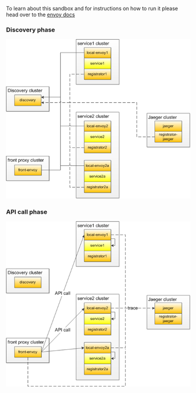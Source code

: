 To learn about this sandbox and for instructions on how to run it please head over
to the [envoy docs](https://www.envoyproxy.io/docs/envoy/latest/start/sandboxes/jaeger_tracing)

### Discovery phase
![discovery phase](docs/envoy-s2s-example-discovery.png)

### API call phase
![API call phase](docs/envoy-s2s-example-API-call.png)